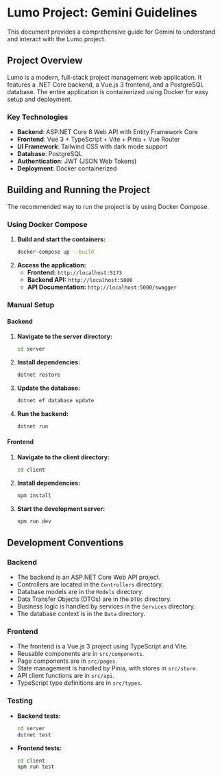 # Lumo Project: Gemini Guidelines

This document provides a comprehensive guide for Gemini to understand and interact with the Lumo project.

## Project Overview

Lumo is a modern, full-stack project management web application. It features a .NET Core backend, a Vue.js 3 frontend, and a PostgreSQL database. The entire application is containerized using Docker for easy setup and deployment.

### Key Technologies

*   **Backend**: ASP.NET Core 8 Web API with Entity Framework Core
*   **Frontend**: Vue 3 + TypeScript + Vite + Pinia + Vue Router
*   **UI Framework**: Tailwind CSS with dark mode support
*   **Database**: PostgreSQL
*   **Authentication**: JWT (JSON Web Tokens)
*   **Deployment**: Docker containerized

## Building and Running the Project

The recommended way to run the project is by using Docker Compose.

### Using Docker Compose

1.  **Build and start the containers:**
    ```bash
    docker-compose up --build
    ```
2.  **Access the application:**
    *   **Frontend:** `http://localhost:5173`
    *   **Backend API:** `http://localhost:5000`
    *   **API Documentation:** `http://localhost:5000/swagger`

### Manual Setup

#### Backend

1.  **Navigate to the server directory:**
    ```bash
    cd server
    ```
2.  **Install dependencies:**
    ```bash
    dotnet restore
    ```
3.  **Update the database:**
    ```bash
    dotnet ef database update
    ```
4.  **Run the backend:**
    ```bash
    dotnet run
    ```

#### Frontend

1.  **Navigate to the client directory:**
    ```bash
    cd client
    ```
2.  **Install dependencies:**
    ```bash
    npm install
    ```
3.  **Start the development server:**
    ```bash
    npm run dev
    ```

## Development Conventions

### Backend

*   The backend is an ASP.NET Core Web API project.
*   Controllers are located in the `Controllers` directory.
*   Database models are in the `Models` directory.
*   Data Transfer Objects (DTOs) are in the `DTOs` directory.
*   Business logic is handled by services in the `Services` directory.
*   The database context is in the `Data` directory.

### Frontend

*   The frontend is a Vue.js 3 project using TypeScript and Vite.
*   Reusable components are in `src/components`.
*   Page components are in `src/pages`.
*   State management is handled by Pinia, with stores in `src/store`.
*   API client functions are in `src/api`.
*   TypeScript type definitions are in `src/types`.

### Testing

*   **Backend tests:**
    ```bash
    cd server
    dotnet test
    ```
*   **Frontend tests:**
    ```bash
    cd client
    npm run test
    ```
